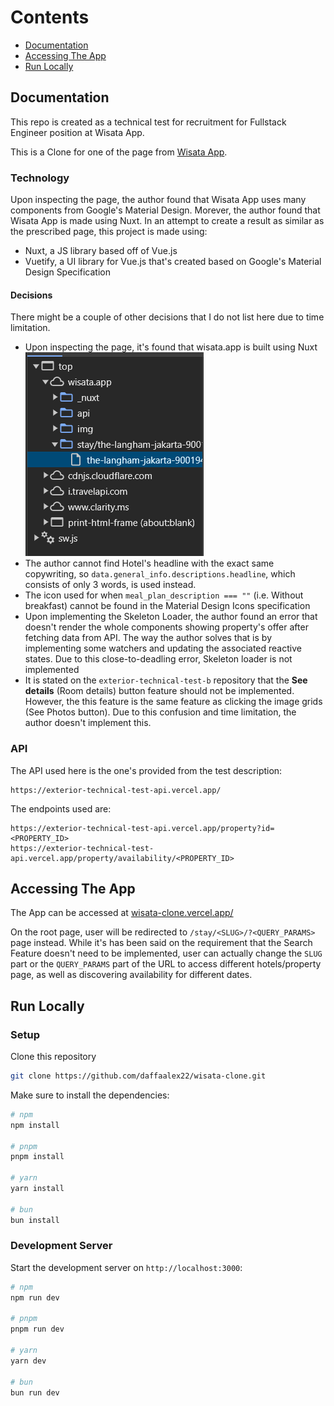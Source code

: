 # Contents

- [Documentation](https://github.com/daffaalex22/wisata-clone/edit/main/README.md#documentation)
- [Accessing The App](https://github.com/daffaalex22/wisata-clone/edit/main/README.md#accessing-the-app)
- [Run Locally](https://github.com/daffaalex22/wisata-clone/edit/main/README.md#accessing-the-app)

## Documentation
This repo is created as a technical test for recruitment for Fullstack Engineer position at Wisata App.

This is a Clone for one of the page from [Wisata App](https://wisata.app/stay/the-langham-jakarta-9001948244/?guest_per_room=2&number_of_room=1&checkin=2024-06-25&checkout=2024-06-26). 

### Technology

Upon inspecting the page, the author found that Wisata App uses many components from Google's Material Design. Morever, the author found that Wisata App is made using Nuxt. In an attempt to create a result as similar as the prescribed page, this project is made using:

- Nuxt, a JS library based off of Vue.js
- Vuetify, a UI library for Vue.js that's created based on Google's Material Design Specification

#### Decisions

There might be a couple of other decisions that I do not list here due to time limitation.

* Upon inspecting the page, it's found that wisata.app is built using Nuxt
![Inspect](/assets/inspect-element-nuxt.png)
* The author cannot find Hotel's headline with the exact same copywriting, so `data.general_info.descriptions.headline`, which consists of only 3 words, is used instead.
* The icon used for when `meal_plan_description === ""` (i.e. Without breakfast) cannot be found in the Material Design Icons specification
* Upon implementing the Skeleton Loader, the author found an error that doesn't render the whole components showing property's offer after fetching data from API. The way the author solves that is by implementing some watchers and updating the associated reactive states. Due to this close-to-deadling error, Skeleton loader is not implemented
* It is stated on the `exterior-technical-test-b` repository that the **See details** (Room details) button feature should not be implemented. However, the this feature is the same feature as clicking the image grids (See Photos button). Due to this confusion and time limitation, the author doesn't implement this.

### API
The API used here is the one's provided from the test description:
```
https://exterior-technical-test-api.vercel.app/
```

The endpoints used are:
```
https://exterior-technical-test-api.vercel.app/property?id=<PROPERTY_ID>
https://exterior-technical-test-api.vercel.app/property/availability/<PROPERTY_ID>
```

## Accessing The App

The App can be accessed at [wisata-clone.vercel.app/](https://wisata-clone.vercel.app/)

On the root page, user will be redirected to `/stay/<SLUG>/?<QUERY_PARAMS>` page instead. While it's has been said on the requirement that the Search Feature doesn't need to be implemented, user can actually change the `SLUG` part or the `QUERY_PARAMS` part of the URL to access different hotels/property page, as well as discovering availability for different dates.

## Run Locally
### Setup

Clone this repository

```bash
git clone https://github.com/daffaalex22/wisata-clone.git
```

Make sure to install the dependencies:

```bash
# npm
npm install

# pnpm
pnpm install

# yarn
yarn install

# bun
bun install
```
### Development Server
Start the development server on `http://localhost:3000`:
```bash
# npm
npm run dev

# pnpm
pnpm run dev

# yarn
yarn dev

# bun
bun run dev
```

